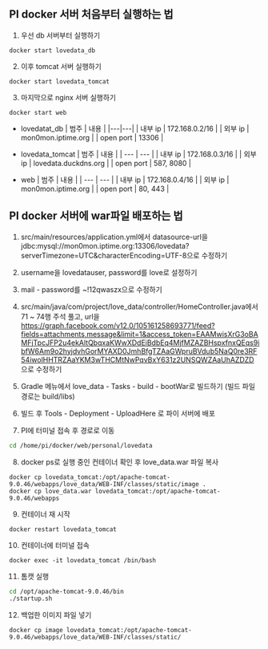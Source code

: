 ## PI docker 서버 처음부터 실행하는 법

1. 우선 db 서버부터 실행하기
```docker
docker start lovedata_db
```

2. 이후 tomcat 서버 실행하기
```docker
docker start lovedata_tomcat
```

3. 마지막으로 nginx 서버 실행하기
```docker
docker start web
```

- lovedatat_db
    | 범주 | 내용 |
    |---|---|
    | 내부 ip | 172.168.0.2/16 |
    | 외부 ip | mon0mon.iptime.org |
    | open port | 13306 |

- lovedata_tomcat
    | 범주 | 내용 |
    | --- | --- |
    | 내부 ip | 172.168.0.3/16 |
    | 외부 ip | lovedata.duckdns.org |
    | open port | 587, 8080 |

- web
    | 범주 | 내용 |
    | --- | --- |
    | 내부 ip | 172.168.0.4/16 |
    | 외부 ip | mon0mon.iptime.org |
    | open port | 80, 443 |

## PI docker 서버에 war파일 배포하는 법


1. src/main/resources/application.yml에서 datasource-url을
 jdbc:mysql://mon0mon.iptime.org:13306/lovedata?serverTimezone=UTC&characterEncoding=UTF-8으로 수정하기

2. username을 lovedatauser, password를 love로 설정하기

3. mail - password를 ~!12qwaszx으로 수정하기

4. src/main/java/com/project/love_data/controller/HomeController.java에서
 71 ~ 74행 주석 풀고, url을 https://graph.facebook.com/v12.0/105161258693771/feed?fields=attachments,message&limit=1&access_token=EAAMwisXrG3oBAMFjTpcJFP2u4ekAltQbqxaKWwXDdEiBdbEq4MjfMZAZBHspxfnxQEqs9ibfW6Am9o2hyjdvhGorMYAXD0JmhBfgTZAaGWpruBVdub5NaQ0re3RF54iwolHHTRZAaYKM3wTHCMtNwPqvBxY631z2UNSQWZAaUhAZDZD
 으로 수정하기

 5. Gradle 메뉴에서 love_data - Tasks - build - bootWar로 빌드하기
 (빌드 파일 경로는 build/libs)

 6. 빌드 후 Tools - Deployment - UploadHere 로 파이 서버에 배포

 7. PI에 터미널 접속 후 경로로 이동
 ```bash
 cd /home/pi/docker/web/personal/lovedata
 ```

 8. docker ps로 실행 중인 컨테이너 확인 후 love_data.war 파일 복사
```docker
docker cp lovedata_tomcat:/opt/apache-tomcat-9.0.46/webapps/love_data/WEB-INF/classes/static/image .
docker cp love_data.war lovedata_tomcat:/opt/apache-tomcat-9.0.46/webapps
```

9. 컨테이너 재 시작
```docker
docker restart lovedata_tomcat
```

10. 컨테이너에 터미널 접속
```docker
docker exec -it lovedata_tomcat /bin/bash
```

11. 톰캣 실행
```bash
cd /opt/apache-tomcat-9.0.46/bin
./startup.sh
```

12. 백업한 이미지 파일 넣기
```docker
docker cp image lovedata_tomcat:/opt/apache-tomcat-9.0.46/webapps/love_data/WEB-INF/classes/static/
```